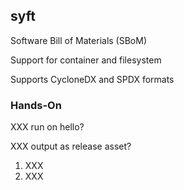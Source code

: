 <!-- .slide: id="gitlab_syft" -->

## syft

Software Bill of Materials (SBoM) [](https://github.com/anchore/syft)

Support for container and filesystem

Supports CycloneDX and SPDX formats

### Hands-On

XXX run on hello?

XXX output as release asset?

1. XXX
1. XXX
